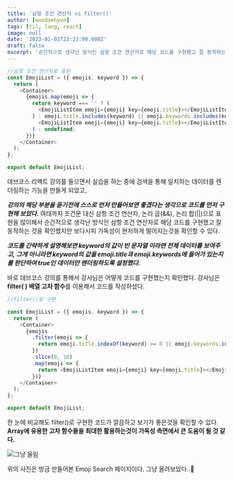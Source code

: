 ```yaml
---
title: '삼항 조건 연산자 vs filter()'
author: [woodaehyun]
tags: [til, lang, react]
image: null
date: '2023-01-03T23:23:00.000Z'
draft: false
excerpt: '순간적으로 생각난 방식인 삼항 조건 연산자로 해당 코드를 구현했고 잘 동작하는 것을 확인했지만 보다시피 가독성이 현저하게 떨어지는것을 확인할 수 있다. 강사님은 어떻게 코드를 구현했는지 확인했다.'
---
```


```javascript
//삼항 조건 연산자로 표현
const EmojiList = ({ emojis, keyword }) => {
  return (
    <Container>
      {emojis.map(emoji => {
        return keyword === '' ? (
          <EmojiListItem emoji={emoji} key={emoji.title}></EmojiListItem>
        ) : emoji.title.includes(keyword) || emoji.keywords.includes(keyword) ? (
          <EmojiListItem emoji={emoji} key={emoji.title}></EmojiListItem>
        ) : undefined;
      })}
    </Container>
  );
};

export default EmojiList;
```

데브코스 리액트 강의를 들으면서 실습을 하는 중에 검색을 통해 일치하는 데이터를 렌더링하는 기능을 만들게 되었고,

_**강의의 해당 부분을 듣기전에 스스로 먼저 만들어보면 좋겠다는 생각으로 코드를 먼저 구현해 보았다.**_ 여태까지 조건문 대신 삼항 조건 연산자, 논리 곱(&&), 논리 합(||)으로 표현을 많이해서 순간적으로 생각난 방식인 삼항 조건 연산자로 해당 코드를 구현했고 잘 동작하는 것을 확인했지만 보다시피 가독성이 현저하게 떨어지는것을 확인할 수 있다.

_**코드를 간략하게 설명해보면 keyword의 값이 빈 문자열 이라면 전체 데이터를 보여주고, 그게 아니라면 keyword의 값을 emoji.title과 emoji.keywords에 들어가 있는지를 판단하여 true인 데이터만 렌더링하도록 설정했다.**_

바로 데브코스 강의를 통해서 강사님은 어떻게 코드를 구현했는지 확인했다. 강사님은 **filter( ) 배열 고차 함수**를 이용해서 코드를 작성하셨다.

```javascript
//filter()로 구현

const EmojiList = ({ emojis, keyword }) => {
  return (
    <Container>
      {emojis
        .filter(emoji => {
          return emoji.title.indexOf(keyword) >= 0 || emoji.keywords.indexOf(keyword) >= 0;
        })
        .slice(0, 10)
        .map(emoji => {
          return <EmojiListItem emoji={emoji} key={emoji.title}></EmojiListItem>;
        })}
    </Container>
  );
};

export default EmojiList;
```

한 눈에 비교해도 filter()로 구현한 코드가 깔끔하고 보기가 좋은것을 확인할 수 있다. **Array에 유용한 고차 함수들을 최대한 활용하는것이 가독성 측면에서 큰 도움이 될 것 같다.**

![그냥 올림](https://img1.daumcdn.net/thumb/R1280x0/?scode=mtistory2&fname=https%3A%2F%2Fblog.kakaocdn.net%2Fdn%2FqOWbV%2FbtrUgjziuKw%2F2Oazzz1oTkdTq3GIXAndOK%2Fimg.png, '그냥 올림')

위의 사진은 방금 만들어본 Emoji Search 페이지이다. 그냥 올려보았다..🥲
